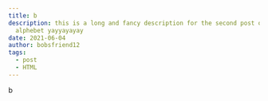 ```yaml
---
title: b
description: this is a long and fancy description for the second post of the
  alphebet yayyayayay
date: 2021-06-04
author: bobsfriend12
tags:
  - post
  - HTML
---
```


b
